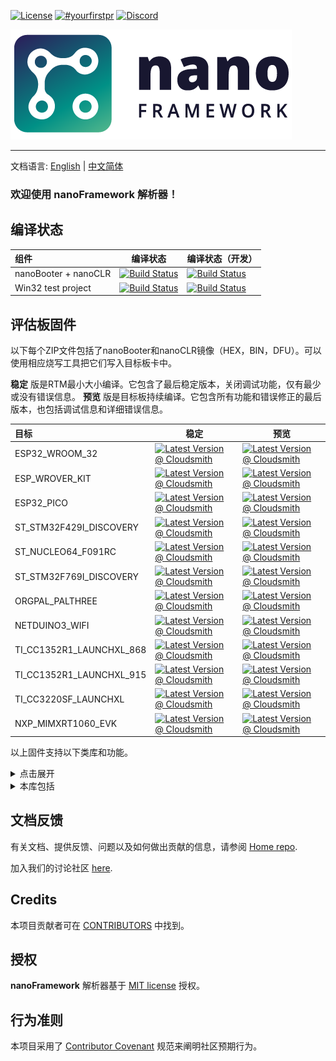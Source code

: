 [![License](https://img.shields.io/badge/License-MIT-blue.svg)](LICENSE) [![#yourfirstpr](https://img.shields.io/badge/first--timers--only-friendly-blue.svg)](https://github.com/nanoframework/Home/blob/master/CONTRIBUTING.md) 
 [![Discord](https://img.shields.io/discord/478725473862549535.svg)](https://discord.gg/gCyBu8T)


![nanoFramework logo](https://github.com/nanoframework/Home/blob/master/resources/logo/nanoFramework-repo-logo.png)

-----
文档语言: [English](README.md) | [中文简体](README.zh-cn.md)

### 欢迎使用 **nanoFramework** 解析器！

## 编译状态

| 组件 | 编译状态 | 编译状态（开发） |
|:-|---|---|
| nanoBooter + nanoCLR | [![Build Status](https://dev.azure.com/nanoframework/nf-interpreter/_apis/build/status/nanoframework.nf-interpreter?branchName=master)](https://dev.azure.com/nanoframework/nf-interpreter/_build/latest?definitionId=34?branchName=master) | [![Build Status](https://dev.azure.com/nanoframework/nf-interpreter/_apis/build/status/nanoframework.nf-interpreter?branchName=develop)](https://dev.azure.com/nanoframework/nf-interpreter/_build/latest?definitionId=34?branchName=develop) |
| Win32 test project | [![Build Status](https://dev.azure.com/nanoframework/nf-interpreter/_apis/build/status/nanoframework.nf-interpreter?branchName=master)](https://dev.azure.com/nanoframework/nf-interpreter/_build/latest?definitionId=34?branchName=master) | [![Build Status](https://dev.azure.com/nanoframework/nf-interpreter/_apis/build/status/nanoframework.nf-interpreter?branchName=develop)](https://dev.azure.com/nanoframework/nf-interpreter/_build/latest?definitionId=34?branchName=develop) |

## 评估板固件

以下每个ZIP文件包括了nanoBooter和nanoCLR镜像（HEX，BIN，DFU）。可以使用相应烧写工具把它们写入目标板卡中。

**稳定** 版是RTM最小大小编译。它包含了最后稳定版本，关闭调试功能，仅有最少或没有错误信息。
**预览** 版是目标板持续编译。它包含所有功能和错误修正的最后版本，也包括调试信息和详细错误信息。


| 目标 | 稳定 | 预览 |
|:-|---|---|
| ESP32_WROOM_32 | [![Latest Version @ Cloudsmith](https://api-prd.cloudsmith.io/v1/badges/version/net-nanoframework/nanoframework-images/raw/ESP32_WROOM_32/latest/x/?render=true)](https://cloudsmith.io/~net-nanoframework/repos/nanoframework-images/packages/detail/raw/ESP32_WROOM_32/latest/) | [![Latest Version @ Cloudsmith](https://api-prd.cloudsmith.io/v1/badges/version/net-nanoframework/nanoframework-images-dev/raw/ESP32_WROOM_32/latest/x/?render=true)](https://cloudsmith.io/~net-nanoframework/repos/nanoframework-images-dev/packages/detail/raw/ESP32_WROOM_32/latest/) |
| ESP_WROVER_KIT | [![Latest Version @ Cloudsmith](https://api-prd.cloudsmith.io/v1/badges/version/net-nanoframework/nanoframework-images/raw/ESP_WROVER_KIT/latest/x/?render=true)](https://cloudsmith.io/~net-nanoframework/repos/nanoframework-images/packages/detail/raw/ESP_WROVER_KIT/latest/) | [![Latest Version @ Cloudsmith](https://api-prd.cloudsmith.io/v1/badges/version/net-nanoframework/nanoframework-images-dev/raw/ESP_WROVER_KIT/latest/x/?render=true)](https://cloudsmith.io/~net-nanoframework/repos/nanoframework-images-dev/packages/detail/raw/ESP_WROVER_KIT/latest/) |
| ESP32_PICO | [![Latest Version @ Cloudsmith](https://api-prd.cloudsmith.io/v1/badges/version/net-nanoframework/nanoframework-images/raw/ESP32_PICO/latest/x/?render=true)](https://cloudsmith.io/~net-nanoframework/repos/nanoframework-images/packages/detail/raw/ESP32_PICO/latest/) | [![Latest Version @ Cloudsmith](https://api-prd.cloudsmith.io/v1/badges/version/net-nanoframework/nanoframework-images-dev/raw/ESP32_PICO/latest/x/?render=true)](https://cloudsmith.io/~net-nanoframework/repos/nanoframework-images-dev/packages/detail/raw/ESP32_PICO/latest/) |
| ST_STM32F429I_DISCOVERY | [![Latest Version @ Cloudsmith](https://api-prd.cloudsmith.io/v1/badges/version/net-nanoframework/nanoframework-images/raw/ST_STM32F429I_DISCOVERY/latest/x/?render=true)](https://cloudsmith.io/~net-nanoframework/repos/nanoframework-images/packages/detail/raw/ST_STM32F429I_DISCOVERY/latest/) | [![Latest Version @ Cloudsmith](https://api-prd.cloudsmith.io/v1/badges/version/net-nanoframework/nanoframework-images-dev/raw/ST_STM32F429I_DISCOVERY/latest/x/?render=true)](https://cloudsmith.io/~net-nanoframework/repos/nanoframework-images-dev/packages/detail/raw/ST_STM32F429I_DISCOVERY/latest/) |
| ST_NUCLEO64_F091RC | [![Latest Version @ Cloudsmith](https://api-prd.cloudsmith.io/v1/badges/version/net-nanoframework/nanoframework-images/raw/ST_NUCLEO64_F091RC/latest/x/?render=true)](https://cloudsmith.io/~net-nanoframework/repos/nanoframework-images/packages/detail/raw/ST_NUCLEO64_F091RC/latest/) | [![Latest Version @ Cloudsmith](https://api-prd.cloudsmith.io/v1/badges/version/net-nanoframework/nanoframework-images-dev/raw/ST_NUCLEO64_F091RC/latest/x/?render=true)](https://cloudsmith.io/~net-nanoframework/repos/nanoframework-images-dev/packages/detail/raw/ST_NUCLEO64_F091RC/latest/) |
| ST_STM32F769I_DISCOVERY | [![Latest Version @ Cloudsmith](https://api-prd.cloudsmith.io/v1/badges/version/net-nanoframework/nanoframework-images/raw/ST_STM32F769I_DISCOVERY/latest/x/?render=true)](https://cloudsmith.io/~net-nanoframework/repos/nanoframework-images/packages/detail/raw/ST_STM32F769I_DISCOVERY/latest/) | [![Latest Version @ Cloudsmith](https://api-prd.cloudsmith.io/v1/badges/version/net-nanoframework/nanoframework-images-dev/raw/ST_STM32F769I_DISCOVERY/latest/x/?render=true)](https://cloudsmith.io/~net-nanoframework/repos/nanoframework-images-dev/packages/detail/raw/ST_STM32F769I_DISCOVERY/latest/) |
| ORGPAL_PALTHREE | [![Latest Version @ Cloudsmith](https://api-prd.cloudsmith.io/v1/badges/version/net-nanoframework/nanoframework-images/raw/ORGPAL_PALTHREE/latest/x/?render=true)](https://cloudsmith.io/~net-nanoframework/repos/nanoframework-images/packages/detail/raw/ORGPAL_PALTHREE/latest/) | [![Latest Version @ Cloudsmith](https://api-prd.cloudsmith.io/v1/badges/version/net-nanoframework/nanoframework-images-dev/raw/ORGPAL_PALTHREE/latest/x/?render=true)](https://cloudsmith.io/~net-nanoframework/repos/nanoframework-images-dev/packages/detail/raw/ORGPAL_PALTHREE/latest/) |
| NETDUINO3_WIFI |  [![Latest Version @ Cloudsmith](https://api-prd.cloudsmith.io/v1/badges/version/net-nanoframework/nanoframework-images/raw/NETDUINO3_WIFI/latest/x/?render=true)](https://cloudsmith.io/~net-nanoframework/repos/nanoframework-images/packages/detail/raw/NETDUINO3_WIFI/latest/) | [![Latest Version @ Cloudsmith](https://api-prd.cloudsmith.io/v1/badges/version/net-nanoframework/nanoframework-images-dev/raw/NETDUINO3_WIFI/latest/x/?render=true)](https://cloudsmith.io/~net-nanoframework/repos/nanoframework-images-dev/packages/detail/raw/NETDUINO3_WIFI/latest/) |
| TI_CC1352R1_LAUNCHXL_868 | [![Latest Version @ Cloudsmith](https://api-prd.cloudsmith.io/v1/badges/version/net-nanoframework/nanoframework-images/raw/TI_CC1352R1_LAUNCHXL_868/latest/x/?render=true)](https://cloudsmith.io/~net-nanoframework/repos/nanoframework-images/packages/detail/raw/TI_CC1352R1_LAUNCHXL_868/latest/) | [![Latest Version @ Cloudsmith](https://api-prd.cloudsmith.io/v1/badges/version/net-nanoframework/nanoframework-images-dev/raw/TI_CC1352R1_LAUNCHXL_868/latest/x/?render=true)](https://cloudsmith.io/~net-nanoframework/repos/nanoframework-images-dev/packages/detail/raw/TI_CC1352R1_LAUNCHXL_868/latest/) |
| TI_CC1352R1_LAUNCHXL_915 | [![Latest Version @ Cloudsmith](https://api-prd.cloudsmith.io/v1/badges/version/net-nanoframework/nanoframework-images/raw/TI_CC1352R1_LAUNCHXL_915/latest/x/?render=true)](https://cloudsmith.io/~net-nanoframework/repos/nanoframework-images/packages/detail/raw/TI_CC1352R1_LAUNCHXL_915/latest/) | [![Latest Version @ Cloudsmith](https://api-prd.cloudsmith.io/v1/badges/version/net-nanoframework/nanoframework-images-dev/raw/TI_CC1352R1_LAUNCHXL_915/latest/x/?render=true)](https://cloudsmith.io/~net-nanoframework/repos/nanoframework-images-dev/packages/detail/raw/TI_CC1352R1_LAUNCHXL_915/latest/) |
| TI_CC3220SF_LAUNCHXL | [![Latest Version @ Cloudsmith](https://api-prd.cloudsmith.io/v1/badges/version/net-nanoframework/nanoframework-images/raw/TI_CC3220SF_LAUNCHXL/latest/x/?render=true)](https://cloudsmith.io/~net-nanoframework/repos/nanoframework-images/packages/detail/raw/TI_CC3220SF_LAUNCHXL/latest/) | [![Latest Version @ Cloudsmith](https://api-prd.cloudsmith.io/v1/badges/version/net-nanoframework/nanoframework-images-dev/raw/TI_CC3220SF_LAUNCHXL/latest/x/?render=true)](https://cloudsmith.io/~net-nanoframework/repos/nanoframework-images-dev/packages/detail/raw/TI_CC3220SF_LAUNCHXL/latest/) |
| NXP_MIMXRT1060_EVK | [![Latest Version @ Cloudsmith](https://api-prd.cloudsmith.io/v1/badges/version/net-nanoframework/nanoframework-images/raw/NXP_MIMXRT1060_EVK/latest/x/?render=true)](https://cloudsmith.io/~net-nanoframework/repos/nanoframework-images/packages/detail/raw/NXP_MIMXRT1060_EVK/latest/) | [![Latest Version @ Cloudsmith](https://api-prd.cloudsmith.io/v1/badges/version/net-nanoframework/nanoframework-images-dev/raw/NXP_MIMXRT1060_EVK/latest/x/?render=true)](https://cloudsmith.io/~net-nanoframework/repos/nanoframework-images-dev/packages/detail/raw/NXP_MIMXRT1060_EVK/latest/) |

以上固件支持以下类库和功能。

<details>
  <summary>点击展开</summary>

  | Target                  | Gpio               | Spi                | I2c                | Pwm                | Adc                | Dac                | Serial             | OneWire            | Events             | SWO                | Networking         | Large Heap         | UI         |
  |:-:                      |:-:                 |:-:                 |:-:                 |:-:                 |:-:                 |:-:                 |:-:                 |:-:                 |:-:                 |:-:                 |:-:                 |:-:                 |:-:                 |
  | ESP32_WROOM_32          | :heavy_check_mark: | :heavy_check_mark: | :heavy_check_mark: | :heavy_check_mark: | :heavy_check_mark: | :heavy_check_mark: | :heavy_check_mark: | :heavy_check_mark: | :heavy_check_mark: |                    | :heavy_check_mark: | :heavy_check_mark: |                    |
  | ESP_WROVER_KIT          | :heavy_check_mark: | :heavy_check_mark: | :heavy_check_mark: | :heavy_check_mark: | :heavy_check_mark: | :heavy_check_mark: | :heavy_check_mark: | :heavy_check_mark: | :heavy_check_mark: |                    | :heavy_check_mark: | :heavy_check_mark: | :heavy_check_mark: |
  | ESP32_PICO          | :heavy_check_mark: | :heavy_check_mark: | :heavy_check_mark: | :heavy_check_mark: | :heavy_check_mark: | :heavy_check_mark: | :heavy_check_mark: | :heavy_check_mark: | :heavy_check_mark: |                    | :heavy_check_mark: | :heavy_check_mark: |                    |
  | ST_STM32F429I_DISCOVERY | :heavy_check_mark: | :heavy_check_mark: | :heavy_check_mark: | :heavy_check_mark: | :heavy_check_mark: |                    | :heavy_check_mark: | :heavy_check_mark: | :heavy_check_mark: | :heavy_check_mark: |                    | :heavy_check_mark: |                    |
  | ST_NUCLEO64_F091RC      | :heavy_check_mark: | :heavy_check_mark: | :heavy_check_mark: | :heavy_check_mark: |                    |                    | :heavy_check_mark: | :heavy_check_mark: | :heavy_check_mark: | :heavy_check_mark: |                    |                    |                    |
  | ST_STM32F769I_DISCOVERY | :heavy_check_mark: | :heavy_check_mark: | :heavy_check_mark: | :heavy_check_mark: | :heavy_check_mark: | :heavy_check_mark: | :heavy_check_mark: | :heavy_check_mark: | :heavy_check_mark: | :heavy_check_mark: | :heavy_check_mark: | :heavy_check_mark: | :heavy_check_mark: |
  | ORGPAL_PALTHREE | :heavy_check_mark: | :heavy_check_mark: | :heavy_check_mark: | :heavy_check_mark: | :heavy_check_mark: | :heavy_check_mark: | :heavy_check_mark: | :heavy_check_mark: | :heavy_check_mark: | :heavy_check_mark: | :heavy_check_mark: | :heavy_check_mark: |
  | MBN_QUAIL               | :heavy_check_mark: | :heavy_check_mark: | :heavy_check_mark: | :heavy_check_mark: |                    |                    | :heavy_check_mark: | :heavy_check_mark: | :heavy_check_mark: |                    |                    |                    |                    |
  | NETDUINO3_WIFI          | :heavy_check_mark: | :heavy_check_mark: | :heavy_check_mark: | :heavy_check_mark: | :heavy_check_mark: |                    | :heavy_check_mark: | :heavy_check_mark: | :heavy_check_mark: |                    |                    |                    |                    |
  | TI_CC1352R1_LAUNCHXL_868 | :heavy_check_mark: |  |  |  |  |                    |                    |                    |  |                    |  |                    |                    |
  | TI_CC1352R1_LAUNCHXL_915 | :heavy_check_mark: |  |  |  |  |                    |                    |                    |  |                    |  |                    |                    |
  | TI_CC3220SF_LAUNCHXL    | :heavy_check_mark: | :heavy_check_mark: | :heavy_check_mark: | :heavy_check_mark: | :heavy_check_mark: |                    |                    |                    | :heavy_check_mark: |                    | :heavy_check_mark: |                    |                    |
  | NXP_MIMXRT1060_EVK           | :heavy_check_mark: |  |  |  |  |  | :heavy_check_mark:  |                    | :heavy_check_mark: |                    | :heavy_check_mark: | :heavy_check_mark: |                    |
</details>

<details>
  <summary>本库包括</summary>

  * **nanoFramework** 核心板块
    * [CLR](src/CLR)
    * [HAL](src/HAL)
    * [PAL](src/PAL)
  * CMSIS OS 移植
    * [ChibiOS](targets/ChibiOS)
      * 板卡移植
        * [Mikrobus QUAIL](targets/ChibiOS/MBN_QUAIL)
        * [ST NUCLEO64 F091RC](targets/ChibiOS/ST_NUCLEO64_F091RC)
        * [ST STM32F429I DISCOVERY](targets/ChibiOS/ST_STM32F429I_DISCOVERY)
        * [ST STM32F769I DISCOVERY](targets/ChibiOS/ST_STM32F769I_DISCOVERY)
        * [Wilderness Labs Netduino3 WiFi](targets/ChibiOS/NETDIUNO3_WIFI)
      * ChibiOS 增强 **nanoFramework**
        * [STM32 1.Wire driver](targets/ChibiOS/_nf-overlay/os/hal/src/stm32_onewire)
        * [STM32 CRC32 driver](targets/ChibiOS/_nf-overlay/os/hal/src/stm32_crc)
        * [STM32 Flash driver](targets/ChibiOS/_nf-overlay/os/hal/src/stm32_flash)
        * [STM32 Flexible Memory Controller driver](targets/ChibiOS/_nf-overlay/os/hal/src/stm32_fsmc)
        * [STM32 Random number generator driver](targets/ChibiOS/_nf-overlay/os/hal/src/stm32_rng)
  * FreeRTOS 移植
    * [ESP32_WROOM_32](targets/FreeRTOS_ESP32/ESP32_WROOM_32)
    * [NXP_MIMXRT1060_EVK](targets/FreeRTOS/NXP/NXP_MIMXRT1060_EVK)
  * TI SimpleLink 移植
    * [TI CC1352R1_LAUNCHXL](targets/TI-SimpleLink/TI_CC1352R1_LAUNCHXL)
    * [TI CC3220SF_LAUNCHXL](targets/TI-SimpleLink/TI_CC3220SF_LAUNCHXL)
  * 其它系统移植
    * [Win32 OS (test project only at this time)](targets/os/win32)
  * [CMake 编译文件](CMake)
</details>

## 文档反馈

有关文档、提供反馈、问题以及如何做出贡献的信息，请参阅 [Home repo](https://github.com/nanoframework/Home).

加入我们的讨论社区 [here](https://discord.gg/gCyBu8T).


## Credits

本项目贡献者可在 [CONTRIBUTORS](https://github.com/nanoframework/Home/blob/master/CONTRIBUTORS.md) 中找到。


## 授权

**nanoFramework** 解析器基于 [MIT license](LICENSE.md) 授权。


## 行为准则
本项目采用了 [Contributor Covenant](CODE_OF_CONDUCT.md) 规范来阐明社区预期行为。
